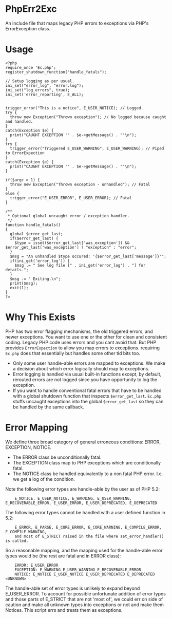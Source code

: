 # PhpErr2Exc
An include file that maps legacy PHP errors to exceptions via PHP's ErrorException class.

# Usage

    <?php
    require_once 'Ec.php';
    register_shutdown_function("handle_fatals");

    // Setup logging as per usual.
    ini_set("error_log", "error.log");
    ini_set("log_errors", true);
    ini_set('error_reporting', E_ALL);


    trigger_error("This is a notice", E_USER_NOTICE); // Logged.
    try {
      throw new Exception("Thrown exception"); // No logged because caught and handled.
    }
    catch(Exception $e) {
      print("CAUGHT EXCEPTION '" . $e->getMessage() . "'\n");
    }
    try {
      trigger_error("Triggered E_USER_WARNING", E_USER_WARNING); // Piped to ErrorExpection
    }
    catch(Exception $e) {
      print("CAUGHT EXCEPTION '" . $e->getMessage() . "'\n");
    }

    if($argc > 1) {
      throw new Exception("Thrown exception - unhandled"); // Fatal
    }
    else {
      trigger_error("E_USER_ERROR", E_USER_ERROR); // Fatal
    }

    /**
     * Optional global uncaught error / exception handler.
     */
    function handle_fatals()
    {
      global $error_get_last;
      if($error_get_last) {
        $type = isset($error_get_last['was_exception']) && $error_get_last['was_exception'] ? "exception" : "error";
      }
      $msg = "An unhandled $type occured: '{$error_get_last['message']}'";
      if(ini_get('error_log')) {
        $msg .= " See log file [" . ini_get('error_log') . "] for details.";
      }
      $msg .= " Exiting.\n";
      print($msg);
      exit(1);
    }
    ?>

# Why This Exists
PHP has two error flagging mechanisms, the old triggered errors, and newer exceptions. You want to use one or the other for clean and consistent coding. Legacy PHP code uses errors and you cant avoid that. But PHP provides `ErrorExpection` to allow you map errors to exceptions. requiring `Ec.php` does that essentially but handles some other tid bits too.

 * Only some user handle-able errors are mapped to exceptions. We make a decision about which error logically should map to exceptions.
 * Error logging is handled via usual built-in functions except, by default, rerouted errors are not logged since you have opportunity to log the exception.
 * If you want to handle conventional fatal errors that have to be handled with a global shutdown function that inspects `$error_get_last`. `Ec.php` stuffs uncaught exceptions into the global `$error_get_last` so they can be handled by the same callback.

# Error Mapping
We define three broad category of general erroneous conditions: ERROR, EXCEPTION, NOTICE.

 * The ERROR class be unconditionally fatal.
 * The EXCEPTION class map to PHP exceptions which are conditionally fatal.
 * The NOTICE class be handled equivalently to a non fatal PHP error. I.e. we get a log of the condition.

Note the following error types are handle-able by the user as of PHP 5.2:

        E_NOTICE, E_USER_NOTICE, E_WARNING, E_USER_WARNING, E_RECOVERABLE_ERROR, E_USER_ERROR, E_USER_DEPRECATED, E_DEPRECATED

The following error types cannot be handled with a user defined function in 5.2:

        E_ERROR, E_PARSE, E_CORE_ERROR, E_CORE_WARNING, E_COMPILE_ERROR, E_COMPILE_WARNING,
        and most of E_STRICT raised in the file where set_error_handler() is called.

So a reasonable mapping, and the mapping used for the handle-able error types would be (the rest are fatal and in ERROR class):

        ERROR: E_USER_ERROR
        EXCEPTION: E_WARNING E_USER_WARNING E_RECOVERABLE_ERROR
        NOTICE: E_NOTICE E_USER_NOTICE E_USER_DEPRECATED E_DEPRECATED <UNKNOWN>

The handle-able set of error types is unlikely to expand beyond E_USER_ERROR. To account for possible unfortunate addition of error types and those parts of E_STRICT that are not 'most of', we could err on side of caution and make all unknown types into exceptions or not and make them Notices. This script errs and treats them as exceptions.
